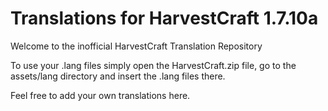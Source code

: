 Translations for HarvestCraft 1.7.10a
=========================

Welcome to the inofficial HarvestCraft Translation Repository

To use your .lang files simply open the HarvestCraft.zip file, go to the assets/lang directory and insert the .lang files there.

Feel free to add your own translations here.
